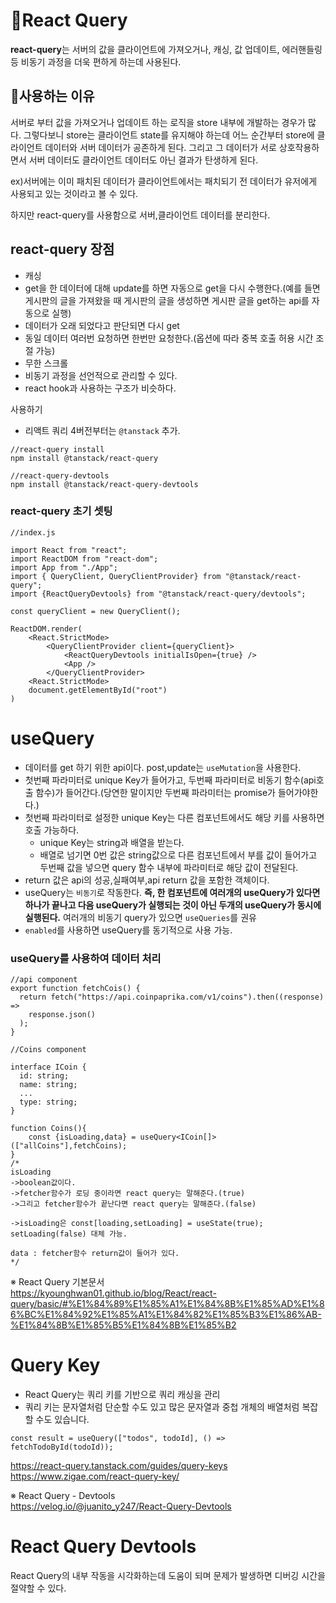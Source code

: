 # 📖React Query

**react-query**는 서버의 값을 클라이언트에 가져오거나, 캐싱, 값 업데이트, 에러핸들링 등 비동기 과정을 더욱 편하게 하는데 사용된다.

## 🧐사용하는 이유

서버로 부터 값을 가져오거나 업데이트 하는 로직을 store 내부에 개발하는 경우가 많다. 그렇다보니 store는 클라이언트 state를 유지해야 하는데 어느 순간부터 store에 클라이언트 데이터와 서버 데이터가 공존하게 된다. 그리고 그 데이터가 서로 상호작용하면서 서버 데이터도 클라이언트 데이터도 아닌 결과가 탄생하게 된다.<br />

ex)서버에는 이미 패치된 데이터가 클라이언트에서는 패치되기 전 데이터가 유저에게 사용되고 있는 것이라고 볼 수 있다.

하지만 react-query를 사용함으로 서버,클라이언트 데이터를 분리한다.

## react-query 장점

- 캐싱
- get을 한 데이터에 대해 update를 하면 자동으로 get을 다시 수행한다.(예를 들면 게시판의 글을 가져왔을 때 게시판의 글을 생성하면 게시판 글을 get하는 api를 자동으로 실행)
- 데이터가 오래 되었다고 판단되면 다시 get
- 동일 데이터 여러번 요청하면 한번만 요청한다.(옵션에 따라 중복 호출 허용 시간 조절 가능)
- 무한 스크롤
- 비동기 과정을 선언적으로 관리할 수 있다.
- react hook과 사용하는 구조가 비슷하다.

사용하기<br />

- 리액트 쿼리 4버전부터는 `@tanstack` 추가.

```
//react-query install
npm install @tanstack/react-query

//react-query-devtools
npm install @tanstack/react-query-devtools
```

### react-query 초기 셋팅

```tsx
//index.js

import React from "react";
import ReactDOM from "react-dom";
import App from "./App";
import { QueryClient, QueryClientProvider} from "@tanstack/react-query";
import {ReactQueryDevtools} from "@tanstack/react-query/devtools";

const queryClient = new QueryClient();

ReactDOM.render(
    <React.StrictMode>
        <QueryClientProvider client={queryClient}>
            <ReactQueryDevtools initialIsOpen={true} />
            <App />
        </QueryClientProvider>
    <React.StrictMode>
    document.getElementById("root")
)
```

# useQuery

- 데이터를 get 하기 위한 api이다. post,update는 `useMutation`을 사용한다.
- 첫번째 파라미터로 unique Key가 들어가고, 두번째 파라미터로 비동기 함수(api호출 함수)가 들어간다.(당연한 말이지만 두번째 파라미터는 promise가 들어가야한다.)
- 첫번째 파라미터로 설정한 unique Key는 다른 컴포넌트에서도 해당 키를 사용하면 호출 가능하다.<br />
  - unique Key는 string과 배열을 받는다.<br />
  - 배열로 넘기면 0번 값은 string값으로 다른 컴포넌트에서 부를 값이 들어가고 두번째 값을 넣으면 query 함수 내부에 파라미터로 해당 값이 전달된다.
- return 값은 api의 성공,실패여부,api return 값을 포함한 객체이다.
- useQuery는 `비동기`로 작동한다. **즉, 한 컴포넌트에 여러개의 useQuery가 있다면 하나가 끝나고 다음 useQuery가 실행되는 것이 아닌 두개의 useQuery가 동시에 실행된다.** 여러개의 비동기 query가 있으면 `useQueries`를 권유
- `enabled`를 사용하면 useQuery를 동기적으로 사용 가능.

### useQuery를 사용하여 데이터 처리

```tsx
//api component
export function fetchCois() {
  return fetch("https://api.coinpaprika.com/v1/coins").then((response) =>
    response.json()
  );
}
```

```tsx
//Coins component

interface ICoin {
  id: string;
  name: string;
  ...
  type: string;
}

function Coins(){
    const {isLoading,data} = useQuery<ICoin[]>(["allCoins"],fetchCoins);
}
/*
isLoading
->boolean값이다.
->fetcher함수가 로딩 중이라면 react query는 말해준다.(true)
->그리고 fetcher함수가 끝난다면 react query는 말해준다.(false)

->isLoading은 const[loading,setLoading] = useState(true);
setLoading(false) 대체 가능.

data : fetcher함수 return값이 들어가 있다.
*/
```

※ React Query 기본문서<br />
https://kyounghwan01.github.io/blog/React/react-query/basic/#%E1%84%89%E1%85%A1%E1%84%8B%E1%85%AD%E1%86%BC%E1%84%92%E1%85%A1%E1%84%82%E1%85%B3%E1%86%AB-%E1%84%8B%E1%85%B5%E1%84%8B%E1%85%B2

# Query Key

- React Query는 쿼리 키를 기반으로 쿼리 캐싱을 관리
- 쿼리 키는 문자열처럼 단순할 수도 있고 많은 문자열과 중첩 개체의 배열처럼 복잡할 수도 있습니다.

```tsx
const result = useQuery(["todos", todoId], () => fetchTodoById(todoId));
```

https://react-query.tanstack.com/guides/query-keys
https://www.zigae.com/react-query-key/

※ React Query - Devtools<br />
https://velog.io/@juanito_y247/React-Query-Devtools

# React Query Devtools

React Query의 내부 작동을 시각화하는데 도움이 되며 문제가 발생하면 디버깅 시간을 절약할 수 있다.<br />
